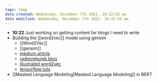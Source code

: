 ```yaml
---
tags: temp
date created: Wednesday, December 7th 2022, 10:22:43 pm
date modified: Wednesday, December 7th 2022, 10:41:52 pm
---
```

- **10:22** Just working on getting content for blogs I need to write
- Building the [[word2vec]] model using gensim
	- [[Word2Vec]]
	- [[gensim]]
	- [medium article](https://towardsdatascience.com/word2vec-explained-49c52b4ccb71)
	- [radimrehurek blog](https://radimrehurek.com/gensim/auto_examples/tutorials/run_word2vec.html)
	- [illustrated word2vec](https://jalammar.github.io/illustrated-word2vec/)
	- [tensorflow tuts](https://www.tensorflow.org/tutorials/text/word2vec)
- [[Masked Language Modeling|Masked Language Modeling]] in BERT




